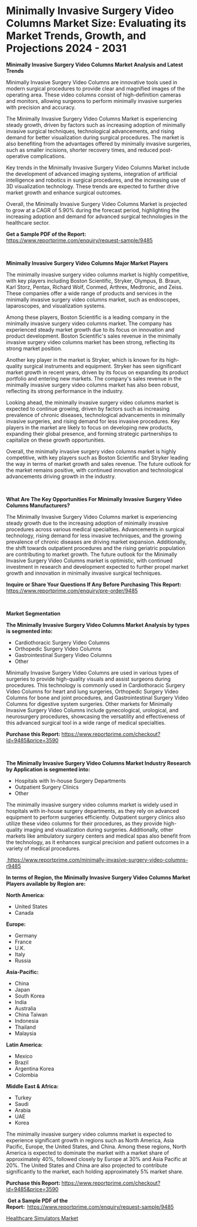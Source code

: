 <p><h1>Minimally Invasive Surgery Video Columns Market Size: Evaluating its Market Trends, Growth, and Projections 2024 - 2031</h1></p><p><strong>Minimally Invasive Surgery Video Columns Market Analysis and Latest Trends</strong></p>
<p><p>Minimally Invasive Surgery Video Columns are innovative tools used in modern surgical procedures to provide clear and magnified images of the operating area. These video columns consist of high-definition cameras and monitors, allowing surgeons to perform minimally invasive surgeries with precision and accuracy.</p><p>The Minimally Invasive Surgery Video Columns Market is experiencing steady growth, driven by factors such as increasing adoption of minimally invasive surgical techniques, technological advancements, and rising demand for better visualization during surgical procedures. The market is also benefiting from the advantages offered by minimally invasive surgeries, such as smaller incisions, shorter recovery times, and reduced post-operative complications.</p><p>Key trends in the Minimally Invasive Surgery Video Columns Market include the development of advanced imaging systems, integration of artificial intelligence and robotics in surgical procedures, and the increasing use of 3D visualization technology. These trends are expected to further drive market growth and enhance surgical outcomes.</p><p>Overall, the Minimally Invasive Surgery Video Columns Market is projected to grow at a CAGR of 5.90% during the forecast period, highlighting the increasing adoption and demand for advanced surgical technologies in the healthcare sector.</p></p>
<p><strong>Get a Sample PDF of the Report:&nbsp;</strong> <a href="https://www.reportprime.com/enquiry/request-sample/9485">https://www.reportprime.com/enquiry/request-sample/9485</a></p>
<p>&nbsp;</p>
<p><strong>Minimally Invasive Surgery Video Columns Major Market Players</strong></p>
<p><p>The minimally invasive surgery video columns market is highly competitive, with key players including Boston Scientific, Stryker, Olympus, B. Braun, Karl Storz, Pentax, Richard Wolf, Conmed, Arthrex, Medtronic, and Zeiss. These companies offer a wide range of products and services in the minimally invasive surgery video columns market, such as endoscopes, laparoscopes, and visualization systems.</p><p>Among these players, Boston Scientific is a leading company in the minimally invasive surgery video columns market. The company has experienced steady market growth due to its focus on innovation and product development. Boston Scientific's sales revenue in the minimally invasive surgery video columns market has been strong, reflecting its strong market position.</p><p>Another key player in the market is Stryker, which is known for its high-quality surgical instruments and equipment. Stryker has seen significant market growth in recent years, driven by its focus on expanding its product portfolio and entering new markets. The company's sales revenue in the minimally invasive surgery video columns market has also been robust, reflecting its strong performance in the industry.</p><p>Looking ahead, the minimally invasive surgery video columns market is expected to continue growing, driven by factors such as increasing prevalence of chronic diseases, technological advancements in minimally invasive surgeries, and rising demand for less invasive procedures. Key players in the market are likely to focus on developing new products, expanding their global presence, and forming strategic partnerships to capitalize on these growth opportunities.</p><p>Overall, the minimally invasive surgery video columns market is highly competitive, with key players such as Boston Scientific and Stryker leading the way in terms of market growth and sales revenue. The future outlook for the market remains positive, with continued innovation and technological advancements driving growth in the industry.</p></p>
<p>&nbsp;</p>
<p><strong>What Are The Key Opportunities For Minimally Invasive Surgery Video Columns Manufacturers?</strong></p>
<p><p>The Minimally Invasive Surgery Video Columns market is experiencing steady growth due to the increasing adoption of minimally invasive procedures across various medical specialties. Advancements in surgical technology, rising demand for less invasive techniques, and the growing prevalence of chronic diseases are driving market expansion. Additionally, the shift towards outpatient procedures and the rising geriatric population are contributing to market growth. The future outlook for the Minimally Invasive Surgery Video Columns market is optimistic, with continued investment in research and development expected to further propel market growth and innovation in minimally invasive surgical techniques.</p></p>
<p><strong>Inquire or Share Your Questions If Any Before Purchasing This Report:</strong> <a href="https://www.reportprime.com/enquiry/pre-order/9485">https://www.reportprime.com/enquiry/pre-order/9485</a></p>
<p>&nbsp;</p>
<p><strong>Market Segmentation</strong></p>
<p><strong>The Minimally Invasive Surgery Video Columns Market Analysis by types is segmented into:</strong></p>
<p><ul><li>Cardiothoracic Surgery Video Columns</li><li>Orthopedic Surgery Video Columns</li><li>Gastrointestinal Surgery Video Columns</li><li>Other</li></ul></p>
<p><p>Minimally Invasive Surgery Video Columns are used in various types of surgeries to provide high-quality visuals and assist surgeons during procedures. This technology is commonly used in Cardiothoracic Surgery Video Columns for heart and lung surgeries, Orthopedic Surgery Video Columns for bone and joint procedures, and Gastrointestinal Surgery Video Columns for digestive system surgeries. Other markets for Minimally Invasive Surgery Video Columns include gynecological, urological, and neurosurgery procedures, showcasing the versatility and effectiveness of this advanced surgical tool in a wide range of medical specialties.</p></p>
<p><strong>Purchase this Report:&nbsp;</strong><a href="https://www.reportprime.com/checkout?id=9485&price=3590">https://www.reportprime.com/checkout?id=9485&price=3590</a></p>
<p>&nbsp;</p>
<p><strong>The Minimally Invasive Surgery Video Columns Market Industry Research by Application is segmented into:</strong></p>
<p><ul><li>Hospitals with In-house Surgery Departments</li><li>Outpatient Surgery Clinics</li><li>Other</li></ul></p>
<p><p>The minimally invasive surgery video columns market is widely used in hospitals with in-house surgery departments, as they rely on advanced equipment to perform surgeries efficiently. Outpatient surgery clinics also utilize these video columns for their procedures, as they provide high-quality imaging and visualization during surgeries. Additionally, other markets like ambulatory surgery centers and medical spas also benefit from the technology, as it enhances surgical precision and patient outcomes in a variety of medical procedures.</p></p>
<p><a href="https://www.reportprime.com/minimally-invasive-surgery-video-columns-r9485">&nbsp;https://www.reportprime.com/minimally-invasive-surgery-video-columns-r9485</a></p>
<p><strong>In terms of Region, the Minimally Invasive Surgery Video Columns Market Players available by Region are:</strong></p>
<p>
    <p> <strong> North America: </strong>
        <ul>
            <li>United States</li>
            <li>Canada</li>
        </ul>
        </p> 
    <p> <strong> Europe: </strong>
        <ul>
            <li>Germany</li>
            <li>France</li>
            <li>U.K.</li>
            <li>Italy</li>
            <li>Russia</li>
        </ul>
        </p> 
    <p> <strong> Asia-Pacific: </strong>
        <ul>
            <li>China</li>
            <li>Japan</li>
            <li>South Korea</li>
            <li>India</li>
            <li>Australia</li>
            <li>China Taiwan</li>
            <li>Indonesia</li>
            <li>Thailand</li>
            <li>Malaysia</li>
        </ul>
        </p> 
    <p> <strong> Latin America: </strong>
        <ul>
            <li>Mexico</li>
            <li>Brazil</li>
            <li>Argentina Korea</li>
            <li>Colombia</li>
        </ul>
        </p> 
    <p> <strong> Middle East & Africa: </strong>
        <ul>
            <li>Turkey</li>
            <li>Saudi</li>
            <li>Arabia</li>
            <li>UAE</li>
            <li>Korea</li>
        </ul>
    </p>
    </p>
<p><p>The minimally invasive surgery video columns market is expected to experience significant growth in regions such as North America, Asia Pacific, Europe, the United States, and China. Among these regions, North America is expected to dominate the market with a market share of approximately 40%, followed closely by Europe at 30% and Asia Pacific at 20%. The United States and China are also projected to contribute significantly to the market, each holding approximately 5% market share.</p></p>
<p><strong>Purchase this Report: </strong><a href="https://www.reportprime.com/checkout?id=9485&price=3590">https://www.reportprime.com/checkout?id=9485&price=3590</a></p>
<p>&nbsp;<strong>Get a Sample PDF of the Report:&nbsp;&nbsp;</strong><a href="https://www.reportprime.com/enquiry/request-sample/9485">https://www.reportprime.com/enquiry/request-sample/9485</a></p>
<p><strong></strong></p>
<p><p><a href="https://github.com/sofayahoo2023/Market-Research-Report-List-4/blob/main/healthcare-simulators-market.md">Healthcare Simulators Market</a></p></p>